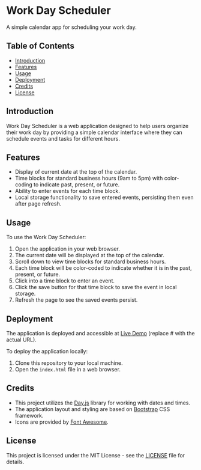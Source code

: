 # Work Day Scheduler

A simple calendar app for scheduling your work day.

## Table of Contents

- [Introduction](#introduction)
- [Features](#features)
- [Usage](#usage)
- [Deployment](#deployment)
- [Credits](#credits)
- [License](#license)

## Introduction

Work Day Scheduler is a web application designed to help users organize their work day by providing a simple calendar interface where they can schedule events and tasks for different hours.

## Features

- Display of current date at the top of the calendar.
- Time blocks for standard business hours (9am to 5pm) with color-coding to indicate past, present, or future.
- Ability to enter events for each time block.
- Local storage functionality to save entered events, persisting them even after page refresh.

## Usage

To use the Work Day Scheduler:

1. Open the application in your web browser.
2. The current date will be displayed at the top of the calendar.
3. Scroll down to view time blocks for standard business hours.
4. Each time block will be color-coded to indicate whether it is in the past, present, or future.
5. Click into a time block to enter an event.
6. Click the save button for that time block to save the event in local storage.
7. Refresh the page to see the saved events persist.

## Deployment

The application is deployed and accessible at [Live Demo](#) (replace # with the actual URL).

To deploy the application locally:

1. Clone this repository to your local machine.
2. Open the `index.html` file in a web browser.

## Credits

- This project utilizes the [Day.js](https://day.js.org/) library for working with dates and times.
- The application layout and styling are based on [Bootstrap](https://getbootstrap.com/) CSS framework.
- Icons are provided by [Font Awesome](https://fontawesome.com/).

## License

This project is licensed under the MIT License - see the [LICENSE](LICENSE) file for details.